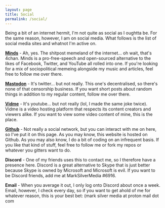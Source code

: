 ```yaml
---
layout: page
title: Social
permalink: /social/
---
```


Being a bit of an internet hermit, I'm not quite as social as I oughtta be. For the same reason, however, I am on social media. What follows is the list of social media sites and whatnot I'm active on.

**[Minds](https://www.minds.com/MarkSilverMedia)** - Ah, yes. The shitpost memeland of the internet... oh wait, that's 4chan. Minds is a pro-free-speech and open-sourced alternative to the likes of Facebook, Twitter, and YouTube all rolled into one. If you're looking for a mix of sociopolitical memeing alongside my music and articles, feel free to follow me over there.

**[Mastodon](https://mastodon.rocks/@MarkSilverMedia)** - It's twitter... but not really. This one's decentralised, so there's none of that censorship business. If you want short posts about random things in addition to my regular content, follow me over there.

**[Vidme](https://vid.me/MarkSilverMedia)** - It's youtube... but not really (lol, I made the same joke twice). Vidme is a video hosting platform that respects its content creators and viewers alike. If you want to view some video content of mine, this is the place.

**[Github](https://github.com/MarkSilverMedia)** - Not really a social network, but you can interact with me on here, so I've put it on this page. As you may know, this website is hosted on Github. As you may also know, I do a bit of coding on an infrequent basis. If you like that kind of stuff, feel free to follow me or fork my repos or whatever you gitters want to do.

**Discord** - One of my friends uses this to contact me, so I therefore have a presence here. Discord is a great alternative to Skype that is just better because Skype is owned by Microsoft and Microsoft is evil. If you want to be Discord friends, add me at MarkSilverMedia #6916.

**Email** - When you average it out, I only log onto Discord about once a week. Email, however, I check every day, so if you want to get ahold of me for whatever reason, this is your best bet: (mark silver media at proton mail dot com

